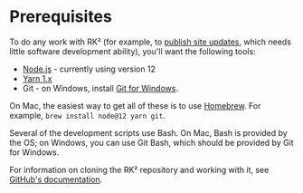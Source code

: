 # Prerequisites

To do any work with RK² (for example, to [publish site updates](./site.md), which needs little software development ability), you'll want the following tools:

- [Node.js](https://nodejs.org/en/download/) - currently using version 12
- [Yarn 1.x](https://classic.yarnpkg.com/en/docs/install)
- Git - on Windows, install [Git for Windows](https://gitforwindows.org/).

On Mac, the easiest way to get all of these is to use [Homebrew](https://brew.sh/). For example, `brew install node@12 yarn git`.

Several of the development scripts use Bash. On Mac, Bash is provided by the OS; on Windows, you can use Git Bash, which should be provided by Git for Windows.

For information on cloning the RK² repository and working with it, see [GitHub's documentation](https://docs.github.com/en/repositories/creating-and-managing-repositories/cloning-a-repository).
